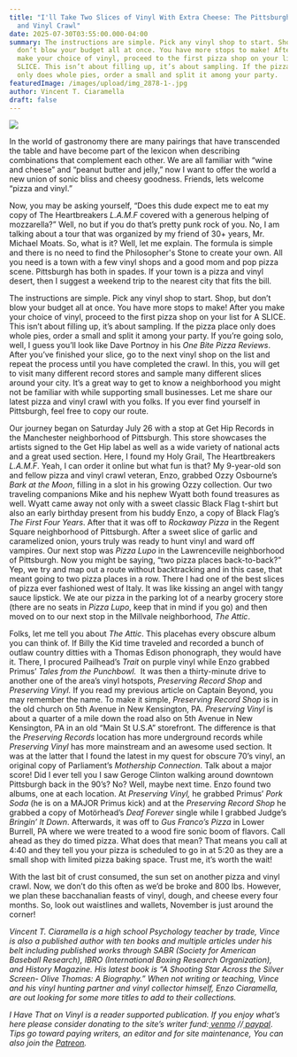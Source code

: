 ```yaml
---
title: "I'll Take Two Slices of Vinyl With Extra Cheese: The Pittsburgh Pizza
  and Vinyl Crawl"
date: 2025-07-30T03:55:00.000-04:00
summary: The instructions are simple. Pick any vinyl shop to start. Shop, but
  don’t blow your budget all at once. You have more stops to make! After you
  make your choice of vinyl, proceed to the first pizza shop on your list for A
  SLICE. This isn’t about filling up, it’s about sampling. If the pizza place
  only does whole pies, order a small and split it among your party.
featuredImage: /images/upload/img_2878-1-.jpg
author: Vincent T. Ciaramella
draft: false
---
```

![](/images/upload/img_2878-1-.jpg)

In the world of gastronomy there are many pairings that have transcended the table and have become part of the lexicon when describing combinations that complement each other. We are all familiar with “wine and cheese” and “peanut butter and jelly,” now I want to offer the world a new union of sonic bliss and cheesy goodness. Friends, lets welcome “pizza and vinyl.”

Now, you may be asking yourself, “Does this dude expect me to eat my copy of The Heartbreakers *L.A.M.F* covered with a generous helping of mozzarella?” Well, no but if you do that’s pretty punk rock of you. No, I am talking about a tour that was organized by my friend of 30+ years, Mr. Michael Moats. So, what is it? Well, let me explain. The formula is simple and there is no need to find the Philosopher's Stone to create your own. All you need is a town with a few vinyl shops and a good mom and pop pizza scene. Pittsburgh has both in spades. If your town is a pizza and vinyl desert, then I suggest a weekend trip to the nearest city that fits the bill. 

The instructions are simple. Pick any vinyl shop to start. Shop, but don’t blow your budget all at once. You have more stops to make! After you make your choice of vinyl, proceed to the first pizza shop on your list for A SLICE. This isn’t about filling up, it’s about sampling. If the pizza place only does whole pies, order a small and split it among your party. If you’re going solo, well, I guess you’ll look like Dave Portnoy in his *One Bite Pizza Reviews*. After you’ve finished your slice, go to the next vinyl shop on the list and repeat the process until you have completed the crawl. In this, you will get to visit many different record stores and sample many different slices around your city. It’s a great way to get to know a neighborhood you might not be familiar with while supporting small businesses. Let me share our latest pizza and vinyl crawl with you folks. If you ever find yourself in Pittsburgh, feel free to copy our route.

Our journey began on Saturday July 26 with a stop at Get Hip Records in the Manchester neighborhood of Pittsburgh. This store showcases the artists signed to the Get Hip label as well as a wide variety of national acts and a great used section. Here, I found my Holy Grail, The Heartbreakers *L.A.M.F*. Yeah, I can order it online but what fun is that? My 9-year-old son and fellow pizza and vinyl crawl veteran, Enzo, grabbed Ozzy Osbourne’s *Bark at the Moon*, filling in a slot in his growing Ozzy collection. Our two traveling companions Mike and his nephew Wyatt both found treasures as well. Wyatt came away not only with a sweet classic Black Flag t-shirt but also an early birthday present from his buddy Enzo, a copy of Black Flag’s *The First Four Years*. After that it was off to *Rockaway Pizza* in the Regent Square neighborhood of Pittsburgh. After a sweet slice of garlic and caramelized onion, yours truly was ready to hunt vinyl and ward off vampires. Our next stop was *Pizza Lupo* in the Lawrenceville neighborhood of Pittsburgh. Now you might be saying, “two pizza places back-to-back?” Yep, we try and map out a route without backtracking and in this case, that meant going to two pizza places in a row. There I had one of the best slices of pizza ever fashioned west of Italy. It was like kissing an angel with tangy sauce lipstick. We ate our pizza in the parking lot of a nearby grocery store (there are no seats in *Pizza Lupo*, keep that in mind if you go) and then moved on to our next stop in the Millvale neighborhood, *The Attic*. 

Folks, let me tell you about *The Attic*. This placehas every obscure album you can think of. If Billy the Kid time traveled and recorded a bunch of outlaw country ditties with a Thomas Edison phonograph, they would have it. There, I procured Pailhead’s *Trait* on purple vinyl while Enzo grabbed Primus’ *Tales from the Punchbowl.*  It was then a thirty-minute drive to another one of the area’s vinyl hotspots, *Preserving Record Shop* and *Preserving Vinyl.* If you read my previous article on Captain Beyond, you may remember the name. To make it simple, *Preserving Record Shop* is in the old church on 5th Avenue in New Kensington, PA. *Preserving Vinyl* is about a quarter of a mile down the road also on 5th Avenue in New Kensington, PA in an old “Main St U.S.A” storefront. The difference is that the *Preserving Records* location has more underground records while *Preserving Vinyl* has more mainstream and an awesome used section. It was at the latter that I found the latest in my quest for obscure 70’s vinyl, an original copy of Parliament’s *Mothership Connection*. Talk about a major score! Did I ever tell you I saw Geroge Clinton walking around downtown Pittsburgh back in the 90’s? No? Well, maybe next time. Enzo found two albums, one at each location. At *Preserving Vinyl,* he grabbed Primus’ *Pork Soda* (he is on a MAJOR Primus kick) and at the *Preserving Record Shop* he grabbed a copy of Motörhead’s *Deaf Forever* single while I grabbed Judge’s *Bringin’ It Down*. Afterwards, it was off to *Gus Franco’s Pizza* in Lower Burrell, PA where we were treated to a wood fire sonic boom of flavors. Call ahead as they do timed pizza. What does that mean? That means you call at 4:40 and they tell you your pizza is scheduled to go in at 5:20 as they are a small shop with limited pizza baking space. Trust me, it’s worth the wait! 

With the last bit of crust consumed, the sun set on another pizza and vinyl crawl. Now, we don’t do this often as we’d be broke and 800 lbs. However, we plan these bacchanalian feasts of vinyl, dough, and cheese every four months. So, look out waistlines and wallets, November is just around the corner! 

*Vincent T. Ciaramella is a high school Psychology teacher by trade, Vince is also a published author with ten books and multiple articles under his belt including published works through SABR (Society for American Baseball Research), IBRO (International Boxing Research Organization), and History Magazine. His latest book is “A Shooting Star Across the Silver Screen- Olive Thomas: A Biography.” When not writing or teaching, Vince and his vinyl hunting partner and vinyl collector himself, Enzo Ciaramella, are out looking for some more titles to add to their collections.*

*I Have That on Vinyl is a reader supported publication. If you enjoy what’s here please consider donating to the site’s writer fund:[ venmo](https://account.venmo.com/u/Michele-Catalano2659) //[ paypal](https://www.paypal.com/paypalme/goingitaloneny?country.x=US&locale.x=en_US)*. *Tips go toward paying writers, an editor and for site maintenance, You can also join the [Patreon](https://www.patreon.com/c/IHaveThatonVinyl).*
